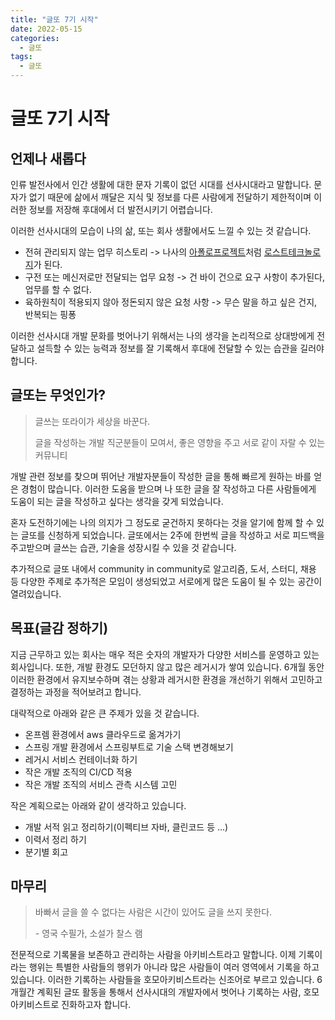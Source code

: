 ```yaml
---
title: "글또 7기 시작"
date: 2022-05-15
categories:
  - 글또
tags:
  - 글또
---
```


# 글또 7기 시작

## 언제나 새롭다

인류 발전사에서 인간 생활에 대한 문자 기록이 없던 시대를 선사시대라고 말합니다. 문자가 없기 때문에 삶에서 깨달은 지식 및 정보를 다른 사람에게 전달하기 제한적이며 이러한 정보를 저장해 후대에서 더 발전시키기 어렵습니다.

이러한 선사시대의 모습이 나의 삶, 또는 회사 생활에서도 느낄 수 있는 것 같습니다.

- 전혀 관리되지 않는 업무 히스토리 -> 나사의 [아폴로프로젝트](https://ko.wikipedia.org/wiki/아폴로_계획)처럼 [로스트테크놀로지](https://namu.wiki/w/로스트%20테크놀로지)가 된다.
- 구전 또는 메신저로만 전달되는 업무 요청 -> 건 바이 건으로 요구 사항이 추가된다, 업무를 할 수 없다.
- 육하원칙이 적용되지 않아 정돈되지 않은 요청 사항 -> 무슨 말을 하고 싶은 건지, 반복되는 핑퐁

이러한 선사시대 개발 문화를 벗어나기 위해서는 나의 생각을 논리적으로 상대방에게 전달하고 설득할 수 있는 능력과 정보를 잘 기록해서 후대에 전달할 수 있는 습관을 길러야 합니다.

## 글또는 무엇인가?

> 글쓰는 또라이가 세상을 바꾼다.
>
> 글을 작성하는 개발 직군분들이 모여서, 좋은 영향을 주고 서로 같이 자랄 수 있는 커뮤니티

개발 관련 정보를 찾으며 뛰어난 개발자분들이 작성한 글을 통해 빠르게 원하는 바를 얻은 경험이 많습니다. 이러한 도움을 받으며 나 또한 글을 잘 작성하고 다른 사람들에게 도움이 되는 글을 작성하고 싶다는 생각을 갖게 되었습니다.

혼자 도전하기에는 나의 의지가 그 정도로 굳건하지 못하다는 것을 알기에 함께 할 수 있는 글또를 신청하게 되었습니다. 글또에서는 2주에 한번씩 글을 작성하고 서로 피드백을 주고받으며 글쓰는 습관, 기술을 성장시킬 수 있을 것 같습니다.

추가적으로 글또 내에서 community in community로 알고리즘, 도서, 스터디, 채용 등 다양한 주제로 추가적은 모임이 생성되었고 서로에게 많은 도움이 될 수 있는 공간이 열려있습니다.

## 목표(글감 정하기)

지금 근무하고 있는 회사는 매우 적은 숫자의 개발자가 다양한 서비스를 운영하고 있는 회사입니다.
또한, 개발 환경도 모던하지 않고 많은 레거시가 쌓여 있습니다. 6개월 동안 이러한 환경에서 유지보수하며 겪는 상황과 레거시한 환경을 개선하기 위해서 고민하고 결정하는 과정을 적어보려고 합니다.

대략적으로 아래와 같은 큰 주제가 있을 것 같습니다.
- 온프렘 환경에서 aws 클라우드로 옮겨가기
- 스프링 개발 환경에서 스프링부트로 기술 스택 변경해보기
- 레거시 서비스 컨테이너화 하기
- 작은 개발 조직의 CI/CD 적용
- 작은 개발 조직의 서비스 관측 시스템 고민

작은 계획으로는 아래와 같이 생각하고 있습니다.
- 개발 서적 읽고 정리하기(이펙티브 자바, 클린코드 등 ...)
- 이력서 정리 하기
- 분기별 회고

## 마무리

> 바빠서 글을 쓸 수 없다는 사람은 시간이 있어도 글을 쓰지 못한다.
>
> \- 영국 수필가, 소설가 찰스 램

전문적으로 기록물을 보존하고 관리하는 사람을 아키비스트라고 말합니다. 이제 기록이라는 행위는 특별한 사람들의 행위가 아니라 많은 사람들이 여러 영역에서 기록을 하고 있습니다. 이러한 기록하는 사람들을 호모아키비스트라는 신조어로 부르고 있습니다. 6개월간 계획된 글또 활동을 통해서 선사시대의 개발자에서 벗어나 기록하는 사람, 호모아키비스트로 진화하고자 합니다.
